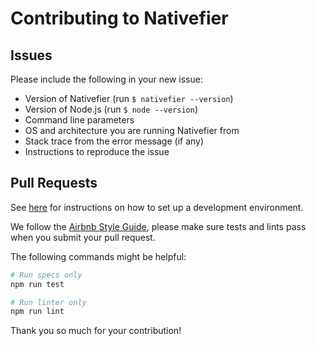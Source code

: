 # Contributing to Nativefier

## Issues

Please include the following in your new issue:

- Version of Nativefier (run `$ nativefier --version`)
- Version of Node.js (run `$ node --version`)
- Command line parameters
- OS and architecture you are running Nativefier from
- Stack trace from the error message (if any)
- Instructions to reproduce the issue

## Pull Requests

See [here](https://github.com/nativefier/nativefier/blob/master/HACKING.md) for instructions on how to set up a development environment.

We follow the [Airbnb Style Guide](https://github.com/airbnb/javascript), please make sure tests and lints pass when you submit your pull request. 

The following commands might be helpful:

```bash
# Run specs only
npm run test

# Run linter only
npm run lint
```

Thank you so much for your contribution!
